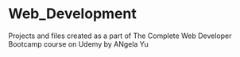 # Web_Development
Projects and files created as a part of The Complete Web Developer Bootcamp course on Udemy by ANgela Yu
